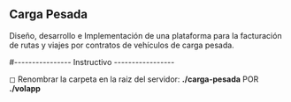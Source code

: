 ## Carga Pesada

Diseño, desarrollo e Implementación de una plataforma para la facturación de rutas y viajes por contratos de vehículos de carga pesada. <br>

#---------------- Instructivo ----------------- <br>

◻ Renombrar la carpeta en la raiz del servidor: **./carga-pesada** POR **./volapp**
